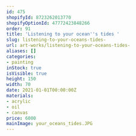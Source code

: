 ```yaml
---
id: 475
shopifyId: 8723262013770
shopifyOptionId: 47772423848266
order: 91
title: 'Listening to your ocean''s tides '
slug: listening-to-your-oceans-tides-
url: art-works/listening-to-your-oceans-tides-
aliases: []
categories:
- painting
inStock: true
isVisible: true
height: 150
width: 70
date: 2021-01-01T00:00:00Z
materials:
- acrylic
- oil
- canvas
price: 6000
mainImage: your_oceans_tides.JPG
---
```

